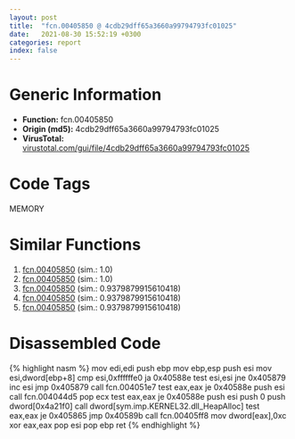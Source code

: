 ```yaml
---
layout: post
title:  "fcn.00405850 @ 4cdb29dff65a3660a99794793fc01025"
date:   2021-08-30 15:52:19 +0300
categories: report
index: false
---
```


# Generic Information
- **Function:** fcn.00405850
- **Origin (md5):** 4cdb29dff65a3660a99794793fc01025
- **VirusTotal:** [virustotal.com/gui/file/4cdb29dff65a3660a99794793fc01025][virustotal_ref]

# Code Tags
<span class="tag" id="MEMORY">MEMORY</span>


# Similar Functions

1. [fcn.00405850][similar_1_ref] (sim.: 1.0)
2. [fcn.00405850][similar_2_ref] (sim.: 1.0)
3. [fcn.00405850][similar_3_ref] (sim.: 0.9379879915610418)
4. [fcn.00405850][similar_4_ref] (sim.: 0.9379879915610418)
5. [fcn.00405850][similar_5_ref] (sim.: 0.9379879915610418)


# Disassembled Code

{% highlight nasm %}
mov edi,edi
push ebp
mov ebp,esp
push esi
mov esi,dword[ebp+8]
cmp esi,0xffffffe0
ja 0x40588e
test esi,esi
jne 0x405879
inc esi
jmp 0x405879
call fcn.004051e7
test eax,eax
je 0x40588e
push esi
call fcn.004044d5
pop ecx
test eax,eax
je 0x40588e
push esi
push 0
push dword[0x4a21f0]
call dword[sym.imp.KERNEL32.dll_HeapAlloc]
test eax,eax
je 0x405865
jmp 0x40589b
call fcn.00405ff8
mov dword[eax],0xc
xor eax,eax
pop esi
pop ebp
ret 
{% endhighlight %}


[similar_1_ref]: /report/fcn.00405850@48311276b3cd8adebcd777f7aad326b2
[similar_2_ref]: /report/fcn.00405850@d5a4b1f5c9efe68c71ccb51bc3895bf5
[similar_3_ref]: /report/fcn.00405850@7d7a77f0ddfb4102b56acb118a2d8125
[similar_4_ref]: /report/fcn.00405850@df122b321cb85208f7078f98486a1c28
[similar_5_ref]: /report/fcn.00405850@bad32ff52bca2de2c6feaa30f676dcbc
[virustotal_ref]: https://www.virustotal.com/gui/file/4cdb29dff65a3660a99794793fc01025